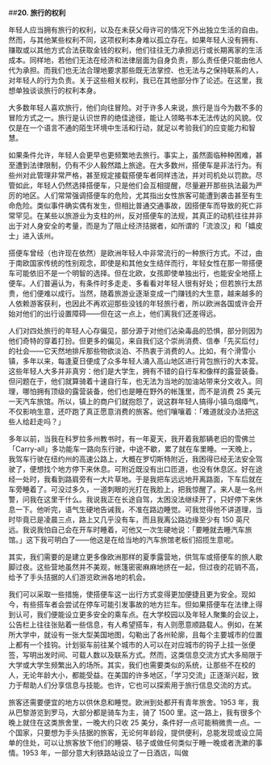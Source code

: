 ##**20. 旅行的权利**

年轻人应当拥有旅行的权利，以及在未获父母许可的情况下外出独立生活的自由。然而，与其他某些权利不同，这项权利本身难以孤立存在。如果年轻人没有拥有、赚取或以其他方式合法获取金钱的权利，他们往往无力承担远行或长期离家的生活成本。同样地，若他们无法在经济和法律层面为自身负责，那么责任便只能由他人代为承担。而我们也无法合理地要求那些既无法掌控、也无法与之保持联系的人，对年轻人的行为负责。关于这些相关权利，我已在其他部分作了论述。在这里，我想单独谈谈旅行的权利本身。

大多数年轻人喜欢旅行，他们向往冒险。对于许多人来说，旅行是当今为数不多的冒险方式之一。旅行是认识世界的绝佳途径，能让人领略书本无法传达的风貌。仅仅是在一个语言不通的陌生环境中生活和行动，就足以考验我们的应变能力和智慧。

如果条件允许，年轻人会更早也更频繁地去旅行。事实上，虽然面临种种困难，甚至遭到法律限制，仍有不少人毅然踏上旅途。在大多数州，搭便车是非法行为。有些州对此管理非常严格，甚至规定接载搭便车者同样违法，并对司机处以罚款。尽管如此，年轻人仍然选择搭便车，只是他们会互相提醒，尽量避开那些执法最为严厉的地区。人们常常强调搭便车的危险，尤其指出女性旅客可能遭到袭击甚至有生命危险。类似事件确实偶有发生，但相比普通交通事故，因搭便车而导致的死亡非常罕见。在某些以旅游业为支柱的州，反对搭便车的法规，其真正的动机往往并非出于对人身安全的考量，而是为了阻止经济拮据者，如所谓的「流浪汉」和「嬉皮士」进入该州。

搭便车曾经（也许现在依然）是欧洲年轻人中非常流行的一种旅行方式。不过，由于南欧国家传统的性别观念，即使是和其他女生结伴而行，年轻女性在那一带搭便车可能依旧不是一个明智的选择。但在北欧，女孩即使单独出行，也能安全地搭上便车。人们普遍认为，有条件时多走走、多看看对年轻人很有好处；但若旅行太昂贵，他们便难以成行。当然，随着旅游业逐渐变成一门赚钱的大生意，越来越多的人依赖游客获利，也因此不再欢迎那些没钱的年轻旅行者，所以欧洲各国或许会开始对他们的出行设置障碍——但在这一点上，他们离我们还差得远。

人们对四处旅行的年轻人心存偏见，部分源于对他们沾染毒品的恐惧，部分则因为他们奇特的穿着打扮。但更多的偏见，来自我们这个崇尚消费、信奉「先买后付」的社会——它天然地排斥那些物欲淡泊、不热衷于消费的人。比如，有个滑雪小镇，多年以来，每逢夏日便成了众多年轻人涌入高山地区进行背包旅行的大本营。这些年轻人大多并非真穷：他们是大学生，拥有不错的自行车和像样的露营装备。但问题在于，他们就算骑着十速自行车，也无法为当地的加油站带来分文收入。同理，哪怕拥有顶级的露营装备，他们也是睡在野外的帐篷里，而不是消费 25 美元一天汽车旅馆。所以，镇上的商户们就抱怨了，说这群年轻人搞得小镇乌烟瘴气，不仅影响生意，还吓跑了真正愿意消费的旅客。他们嚷嚷着：「难道就没办法把这些人给赶走吗？」

多年以前，当我在科罗拉多州教书时，有一年夏天，我开着我那辆老旧的雪佛兰「Carry-all」多功能车一路向东行驶，中途不歇，累了就在车里睡。一天晚上，我驾车行驶在纽约州的高速公路上，大概在罗切斯特附近，我困得已经无法安全驾驶了，便想找个地方停下来休息。可附近既没有出口匝道，也没有休息区。好在途经一处时，我看到路肩旁有一大片草地。于是我把车远远地开离路面，下车后就在车旁睡着了。可没过多久，一道刺眼的光打在我脸上，把我惊醒了。来人是一名州警，问我在这里干什么。我说我正在长途自驾，太困没法继续开了，只好停下来休息一下。他听完，语气生硬地告诫我，不准在路边睡觉。可我觉得他不讲道理，当时毕竟已是凌晨三点，路上又几乎没有车，而且我离公路边缘至少有 150 英尺远。我说我怕自己会在开车时睡着，可他又一次生硬地说：「要睡就去睡汽车旅馆。」这下我可明白了——他这是在给当地的汽车旅馆老板们招揽生意呢。

其实，我们需要的是建立更多像欧洲那样的夏季露营地，供驾车或搭便车的旅人歇脚过夜。这些营地虽然并不美观，帐篷密密麻麻地挤在一起，但过夜的花销不高，给予了手头拮据的人们游览欧洲各地的机会。

我们可以采取一些措施，使搭便车这一出行方式变得更加便捷且更为安全。现如今，有些搭车者会尝试在停车可能引发事故的地方拦车。但如果搭便车在法律上得到认可，我们便能设立更多安全的乘车点。在大学校园以及年轻人聚集的会议上，公告栏上往往张贴着一些信息，有人希望搭车，有人则愿意顺路载人。例如，在某所大学中，就设有一张大型美国地图，勾勒出了各州轮廓，且每个主要城市的位置上都有一个挂钩。计划驱车前往某个城市的人可以在对应城市的钩子上挂一张便签，写明出发时间、可载人数以及联系方式。然而，这类信息交流方式大多局限于大学或大学生频繁出入的场所。其实，我们也需要类似的系统，让那些不在校的人，无论年龄大小，都能受益。在美国的许多地区，「学习交流」正逐渐兴起，致力于帮助人们分享信息与技能。也许，它也可以探索用于旅行信息交流的方式。

旅客还需要便宜的地方以供休息和睡觉。欧洲到处都开有青年旅舍。1953 年，我从巴黎游览到罗马，大部分都是骑车为主，骑了 1500 里。这一路上，我有很多个晚上就住在这类旅舍里，一晚大约只收 25 美分，条件好一点可能稍微贵一点。一个国家，只要想为手头拮据的旅客，无论何年龄段，提供便利，总能发现或设立简单的住处，可以让旅客放下他们的睡袋、毯子或做任何类似于睡一晚或者洗漱的事情。1953 年，一部分意大利铁路站设立了一日酒店，叫做